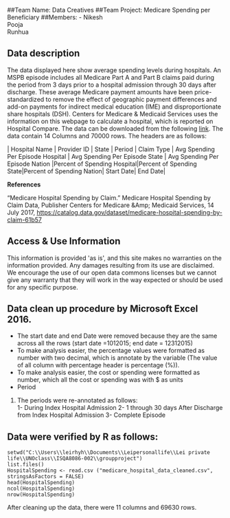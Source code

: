 ##Team Name: Data Creatives
##Team Project: Medicare Spending per Beneficiary
##Members: -
Nikesh  
Pooja  
Runhua  

## Data description
The data displayed here show average spending levels during hospitals. An MSPB episode includes all Medicare Part A and Part B claims paid during the period from 3 days prior to a hospital admission through 30 days after discharge. These average Medicare payment amounts have been price-standardized to remove the effect of geographic payment differences and add-on payments for indirect medical education (IME) and disproportionate share hospitals (DSH). Centers for Medicare & Medicaid Services uses the information on this webpage to calculate a hospital, which is reported on Hospital Compare. The data can be downloaded from the following [link](https://github.com/vnikesh/ISQA-8086-Assignment/blob/master/Assignment-1/2%20-%20Medicare_Hospital_Spending_by_Claim.csv). The data contain 14 Columns and 70000 rows.  The headers are as follows:

| Hospital Name | Provider ID |	State |	Period | Claim Type | Avg Spending Per Episode Hospital | Avg Spending Per Episode State |	Avg Spending Per Episode Nation |Percent of Spending Hospital|Percent of Spending State|Percent of Spending Nation|	Start Date|	End Date|

**References**

“Medicare Hospital Spending by Claim.” Medicare Hospital Spending by Claim Data, Publisher Centers for Medicare &Amp; Medicaid Services, 14 July 2017, https://catalog.data.gov/dataset/medicare-hospital-spending-by-claim-61b57

## Access & Use Information

This information is provided 'as is', and this site makes no warranties on the information provided. Any damages resulting from its use are disclaimed. We encourage the use of our open data commons licenses but we cannot give any warranty that they will work in the way expected or should be used for any specific purpose.   

## Data clean up procedure by Microsoft Excel  2016.
* The start date and end Date were removed because they are the same across all the rows (start date =1012015; end date = 12312015)
* To make analysis easier, the percentage values were formatted as number with two decimal, which is annotate by the variable (The value of all column with percentage header is percentage (%)).
* To make analysis easier, the cost or spending were formatted as number, which all the cost or spending was with $ as units
* Period 
1. The periods were re-annotated as follows:     
 1- During Index Hospital Admission
 2- 1 through 30 days After Discharge from Index Hospital Admission
 3- Complete Episode

## Data were verified by R as follows:

```{r hospital spending data cleaned verfication}
setwd("C:\\Users\\leirhyh\\Documents\\Leipersonallife\\Lei private life\\UNOclass\\ISQA8086-002\\groupproject")
list.files()
HospitalSpending <- read.csv ("medicare_hospital_data_cleaned.csv", stringsAsFactors = FALSE)  
head(HospitalSpending)
ncol(HospitalSpending)
nrow(HospitalSpending)
```
After cleaning up the data, there were 11 columns and 69630 rows.

